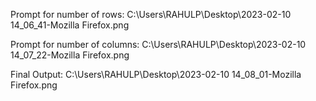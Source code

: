 Prompt for number of rows:
C:\Users\RAHULP\Desktop\2023-02-10 14_06_41-Mozilla Firefox.png

Prompt for number of columns:
C:\Users\RAHULP\Desktop\2023-02-10 14_07_22-Mozilla Firefox.png

Final Output:
C:\Users\RAHULP\Desktop\2023-02-10 14_08_01-Mozilla Firefox.png
